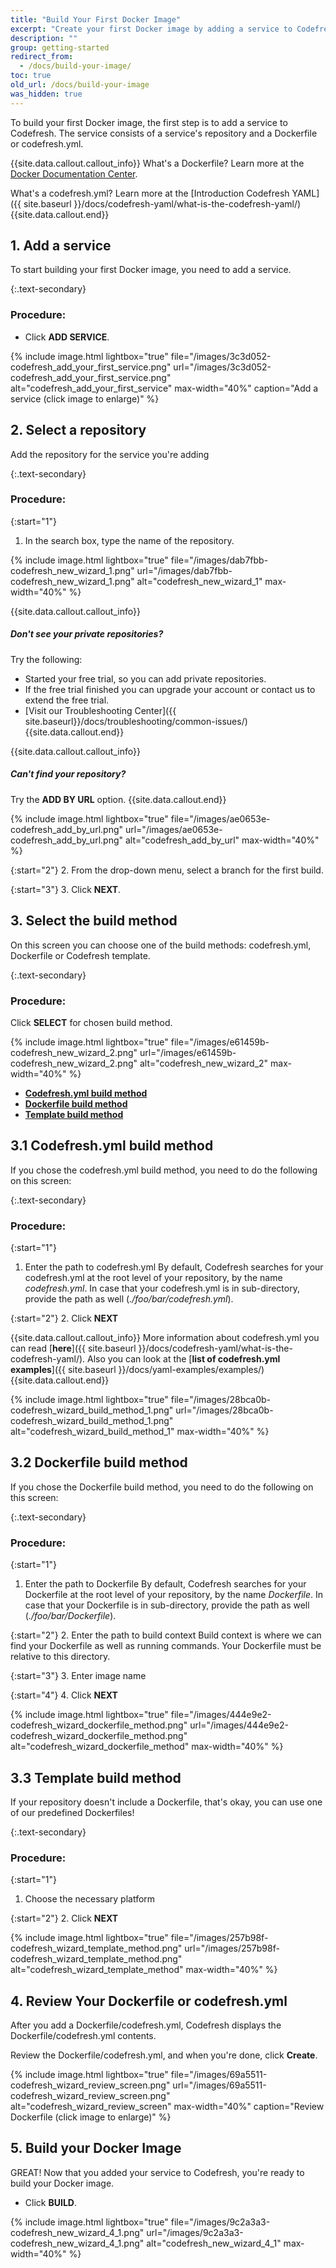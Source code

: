 ```yaml
---
title: "Build Your First Docker Image"
excerpt: "Create your first Docker image by adding a service to Codefresh. A service includes a repository and a [**Dockerfile**](https://www.docker.com/) or [**codefresh.yml**]({{ site.baseurl }}/docs/codefresh-yaml/what-is-the-codefresh-yaml/). Otherwise if you don't have Dockerfile or codefresh.yml in your repository you can use the codefresh templates."
description: ""
group: getting-started
redirect_from:
  - /docs/build-your-image/
toc: true
old_url: /docs/build-your-image
was_hidden: true
---
```

To build your first Docker image, the first step is to add a service to Codefresh. The service consists of a service's repository and a Dockerfile or codefresh.yml.

{{site.data.callout.callout_info}}
What's a Dockerfile? Learn more at the [Docker Documentation Center](https://docs.docker.com/engine/reference/builder/).

What's a codefresh.yml? Learn more at the [Introduction Codefresh YAML]({{ site.baseurl }}/docs/codefresh-yaml/what-is-the-codefresh-yaml/)
{{site.data.callout.end}}

## 1. Add a service
To start building your first Docker image, you need to add a service.

{:.text-secondary}
### **Procedure**:

* Click __ADD SERVICE__.  

{% include image.html 
lightbox="true" 
file="/images/3c3d052-codefresh_add_your_first_service.png" 
url="/images/3c3d052-codefresh_add_your_first_service.png"
alt="codefresh_add_your_first_service"
max-width="40%"
caption="Add a service (click image to enlarge)" 
%}

## 2. Select a repository
Add the repository for the service you're adding

{:.text-secondary}
### **Procedure**:

{:start="1"}
1. In the search box, type the name of the repository.

{% include image.html 
lightbox="true" 
file="/images/dab7fbb-codefresh_new_wizard_1.png" 
url="/images/dab7fbb-codefresh_new_wizard_1.png"
alt="codefresh_new_wizard_1"
max-width="40%"
%}

{{site.data.callout.callout_info}}
##### Don't see your private repositories?

Try the following:
* Started your free trial, so you can add private repositories.
* If the free trial finished you can upgrade your account or contact us to extend the free trial.
* [Visit our Troubleshooting Center]({{ site.baseurl}}/docs/troubleshooting/common-issues/) 
{{site.data.callout.end}}

{{site.data.callout.callout_info}}
##### Can't find your repository?

Try the **ADD BY URL** option.
{{site.data.callout.end}}

{% include image.html 
lightbox="true" 
file="/images/ae0653e-codefresh_add_by_url.png" 
url="/images/ae0653e-codefresh_add_by_url.png"
alt="codefresh_add_by_url"
max-width="40%"
%}

{:start="2"}
2. From the drop-down menu, select a branch for the first build.

{:start="3"}
3. Click **NEXT**.

## 3. Select the build method
On this screen you can choose one of the build methods: codefresh.yml, Dockerfile or Codefresh template.

{:.text-secondary} 
### **Procedure**:
Click **SELECT** for chosen build method.

{% include image.html 
lightbox="true" 
file="/images/e61459b-codefresh_new_wizard_2.png" 
url="/images/e61459b-codefresh_new_wizard_2.png"
alt="codefresh_new_wizard_2"
max-width="40%"
%}

* [**Codefresh.yml build method**](/#section-31-codefreshyml-build-method)
* [**Dockerfile build method**](/#section-32-dockerfile-build-method)
* [**Template build method**](/#section-33-template-build-method)

## 3.1 Codefresh.yml build method

If you chose the codefresh.yml build method, you need to do the following on this screen:

{:.text-secondary}
### **Procedure**:

{:start="1"}
1. Enter the path to codefresh.yml
By default, Codefresh searches for your codefresh.yml at the root level of your repository, by the name *codefresh.yml*. In case that your codefresh.yml is in sub-directory, provide the path as well (*./foo/bar/codefresh.yml*).

{:start="2"}
2. Click **NEXT**

{{site.data.callout.callout_info}}
More information about codefresh.yml you can read [**here**]({{ site.baseurl }}/docs/codefresh-yaml/what-is-the-codefresh-yaml/). Also you can look at the [__list of codefresh.yml examples__]({{ site.baseurl }}/docs/yaml-examples/examples/) 
{{site.data.callout.end}}

{% include image.html 
lightbox="true" 
file="/images/28bca0b-codefresh_wizard_build_method_1.png" 
url="/images/28bca0b-codefresh_wizard_build_method_1.png"
alt="codefresh_wizard_build_method_1"
max-width="40%"
%}

## 3.2 Dockerfile build method

If you chose the Dockerfile build method, you need to do the following on this screen:

{:.text-secondary}
### **Procedure**:

{:start="1"}
1. Enter the path to Dockerfile
By default, Codefresh searches for your Dockerfile at the root level of your repository, by the name *Dockerfile*. In case that your Dockerfile is in sub-directory, provide the path as well (*./foo/bar/Dockerfile*).

{:start="2"}
2. Enter the path to build context 
Build context is where we can find your Dockerfile as well as running commands. Your Dockerfile must be relative to this directory.

{:start="3"}
3. Enter image name

{:start="4"}
4. Click **NEXT**

{% include image.html 
lightbox="true" 
file="/images/444e9e2-codefresh_wizard_dockerfile_method.png" 
url="/images/444e9e2-codefresh_wizard_dockerfile_method.png"
alt="codefresh_wizard_dockerfile_method"
max-width="40%"
%}

## 3.3 Template build method

If your repository doesn't include a Dockerfile, that's okay, you can use one of our predefined Dockerfiles!

{:.text-secondary}
### **Procedure**:

{:start="1"}
1. Choose the necessary platform

{:start="2"}
2. Click **NEXT**

{% include image.html 
lightbox="true" 
file="/images/257b98f-codefresh_wizard_template_method.png" 
url="/images/257b98f-codefresh_wizard_template_method.png"
alt="codefresh_wizard_template_method"
max-width="40%"
%}

## 4. Review Your Dockerfile or codefresh.yml

After you add a Dockerfile/codefresh.yml, Codefresh displays the Dockerfile/codefresh.yml contents.

Review the Dockerfile/codefresh.yml, and when you're done, click **Create**.

{% include image.html 
lightbox="true" 
file="/images/69a5511-codefresh_wizard_review_screen.png" 
url="/images/69a5511-codefresh_wizard_review_screen.png"
alt="codefresh_wizard_review_screen"
max-width="40%"
caption="Review Dockerfile (click image to enlarge)"
%}

## 5. Build your Docker Image

GREAT! Now that you added your service to Codefresh, you're ready to build your Docker image. 

* Click **BUILD**.

{% include image.html 
lightbox="true" 
file="/images/9c2a3a3-codefresh_new_wizard_4_1.png" 
url="/images/9c2a3a3-codefresh_new_wizard_4_1.png"
alt="codefresh_new_wizard_4_1"
max-width="40%"
%}
